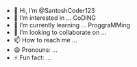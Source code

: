 - 👋 Hi, I’m @SantoshCoder123
- 👀 I’m interested in ... CoDiNG
- 🌱 I’m currently learning ... ProggraMMing
- 💞️ I’m looking to collaborate on ...
- 📫 How to reach me ...
- 😄 Pronouns: ...
- ⚡ Fun fact: ...

<!---
SantoshCoder123/SantoshCoder123 is a ✨ special ✨ repository because its `README.md` (this file) appears on your GitHub profile.
You can click the Preview link to take a look at your changes.
--->
